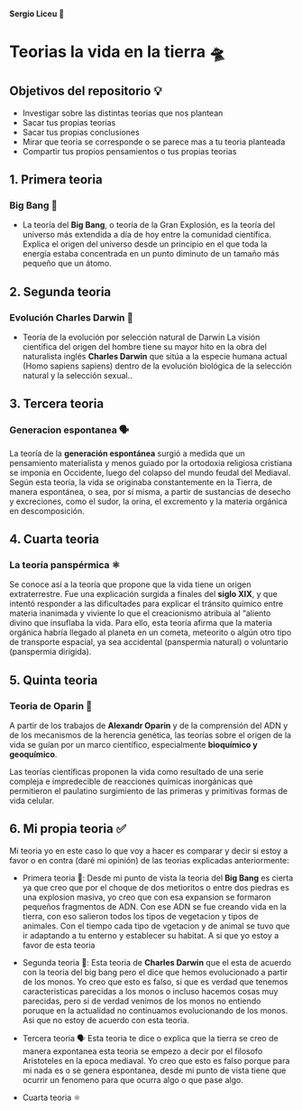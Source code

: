 #### Sergio Liceu 🏫
# Teorias la vida en la tierra 🛸

## Objetivos del repositorio 💡
- Investigar sobre las distintas teorias que nos plantean 
- Sacar tus propias teorias
- Sacar tus propias conclusiones
- Mirar que teoria se corresponde o se parece mas a tu teoria planteada
- Compartir tus propios pensamientos o tus propias teorias

## 1. Primera teoria
### Big Bang 🤯
-  La teoría del **Big Bang**, o teoría de la Gran Explosión, es la teoría del universo más extendida a día de hoy entre la comunidad científica. Explica el origen del universo desde un principio en el que toda la energía estaba concentrada en un punto diminuto de un tamaño más pequeño que un átomo.
## 2. Segunda teoria 
### Evolución Charles Darwin  🐒
- Teoría de la evolución por selección natural de Darwin
La visión científica del origen del hombre tiene su mayor hito en la obra del naturalista inglés **Charles Darwin** que sitúa a la especie humana actual (Homo sapiens sapiens) dentro de la evolución biológica de la selección natural y la selección sexual..
## 3. Tercera teoria
### Generacion espontanea 🗣️
La teoría de la **generación espontánea** surgió a medida que un pensamiento materialista y menos guiado por la ortodoxia religiosa cristiana se imponía en Occidente, luego del colapso del mundo feudal del Mediaval.
Según esta teoría, la vida se originaba constantemente en la Tierra, de manera espontánea, o sea, por sí misma, a partir de sustancias de desecho y excreciones, como el sudor, la orina, el excremento y la materia orgánica en descomposición.
## 4. Cuarta teoria
### La teoría panspérmica ⚛️
Se conoce así a la teoría que propone que la vida tiene un origen extraterrestre. Fue una explicación surgida a finales del **siglo XIX**, y que intentó responder a las dificultades para explicar el tránsito químico entre materia inanimada y viviente lo que el creacionismo atribuía al “aliento divino que insuflaba la vida.
Para ello, esta teoría afirma que la materia orgánica habría llegado al planeta en un cometa, meteorito o algún otro tipo de transporte espacial, ya sea accidental (panspermia natural) o voluntario (panspermia dirigida).
## 5. Quinta teoria 
### Teoria de Oparin 🧬 
A partir de los trabajos de **Alexandr Oparin** y de la comprensión del ADN y de los mecanismos de la herencia genética, las teorías sobre el origen de la vida se guían por un marco científico, especialmente **bioquímico y geoquímico**.

Las teorías científicas proponen la vida como resultado de una serie compleja e impredecible de reacciones químicas inorgánicas que permitieron el paulatino surgimiento de las primeras y primitivas formas de vida celular.

## 6. Mi propia teoria ✅
Mi teoria yo en este caso lo que voy a hacer es comparar y decir si estoy a favor o en contra (daré mi opinión) de las teorias explicadas anteriormente:
- Primera teoria 🤯: 
Desde mi punto de vista la teoria del **Big Bang** es cierta ya que creo que por el choque de dos metioritos o entre dos piedras es una explosion masiva, yo creo que con esa expansion se formaron pequeños fragmentos de ADN. Con ese ADN se fue creando vida en la tierra, con eso salieron todos los tipos de vegetacion  y tipos de animales. Con el tiempo cada tipo de vgetacion y de animal se tuvo que ir adaptando a tu enterno y establecer su habitat.
 A si que yo estoy a favor de esta teoria

- Segunda teoria 🐒: 
Esta teoria de **Charles Darwin** que el esta de acuerdo con la teoria del big bang pero el dice que hemos evolucionado a partir de los monos. Yo creo que esto es falso, si que es verdad que tenemos caracteristicas parecidas a los monos o incluso hacemos cosas muy parecidas, pero si de verdad venimos de los monos no entiendo poruque en la actualidad no continuamos evolucionando de los monos. Asi que no estoy de acuerdo con esta teoria.

- Tercera teoria 🗣️
Esta teoria te dice o explica que la tierra se creo de manera expontanea esta teoria se empezo a decir por el filosofo Aristoteles en la epoca mediaval. Yo creo que esto es falso porque para mi nada es o se genera espontanea, desde mi punto de vista tiene que ocurrir un fenomeno para que ocurra algo o que pase algo.

- Cuarta teoria ⚛️















